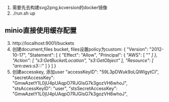1. 需要先去构建svg2png,kcversion的docker镜像
2. ./run.sh up

## minio直接使用缓存配置
3. http://localhost:9001/buckets 
4. 创建document,files bucket, files设置policy为custom:
{
    "Version": "2012-10-17",
    "Statement": [
        {
            "Effect": "Allow",
            "Principal": {
                "AWS": [
                    "*"
                ]
            },
            "Action": [
                "s3:GetBucketLocation",
                "s3:GetObject"
            ],
            "Resource": [
                "arn:aws:s3:::*"
            ]
        }
    ]
}
5. 创建accesskey, 添加user
"accessKeyID": "59L3pDWuk9oLQWIgytCI",
"secretAccessKey": "GmwAzetY1L0jU4pUAqpO7RJGIsG7k3gozVH6whoJ",
"stsAccessKeyID": "user",
"stsSecretAccessKey": "GmwAzetY1L0jU4pUAqpO7RJGIsG7k3gozVH6whoJ",